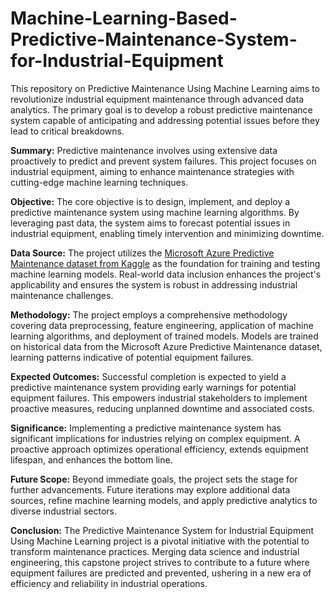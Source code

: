 # Machine-Learning-Based-Predictive-Maintenance-System-for-Industrial-Equipment
This repository on Predictive Maintenance Using Machine Learning aims to revolutionize industrial equipment maintenance through advanced data analytics. The primary goal is to develop a robust predictive maintenance system capable of anticipating and addressing potential issues before they lead to critical breakdowns.

**Summary:**  Predictive maintenance involves using extensive data proactively to predict and prevent system failures. This project focuses on industrial equipment, aiming to enhance maintenance strategies with cutting-edge machine learning techniques.

**Objective:** The core objective is to design, implement, and deploy a predictive maintenance system using machine learning algorithms. By leveraging past data, the system aims to forecast potential issues in industrial equipment, enabling timely intervention and minimizing downtime.

**Data Source:** The project utilizes the [Microsoft Azure Predictive Maintenance dataset from Kaggle](https://www.kaggle.com/datasets/arnabbiswas1/microsoft-azure-predictive-maintenance) as the foundation for training and testing machine learning models. Real-world data inclusion enhances the project's applicability and ensures the system is robust in addressing industrial maintenance challenges.

**Methodology:** The project employs a comprehensive methodology covering data preprocessing, feature engineering, application of machine learning algorithms, and deployment of trained models. Models are trained on historical data from the Microsoft Azure Predictive Maintenance dataset, learning patterns indicative of potential equipment failures.

**Expected Outcomes:** Successful completion is expected to yield a predictive maintenance system providing early warnings for potential equipment failures. This empowers industrial stakeholders to implement proactive measures, reducing unplanned downtime and associated costs.

**Significance:** Implementing a predictive maintenance system has significant implications for industries relying on complex equipment. A proactive approach optimizes operational efficiency, extends equipment lifespan, and enhances the bottom line.

**Future Scope:** Beyond immediate goals, the project sets the stage for further advancements. Future iterations may explore additional data sources, refine machine learning models, and apply predictive analytics to diverse industrial sectors.

**Conclusion:** The Predictive Maintenance System for Industrial Equipment Using Machine Learning project is a pivotal initiative with the potential to transform maintenance practices. Merging data science and industrial engineering, this capstone project strives to contribute to a future where equipment failures are predicted and prevented, ushering in a new era of efficiency and reliability in industrial operations.
